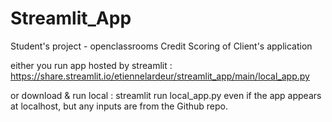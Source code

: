 # Streamlit_App

Student's project - openclassrooms Credit Scoring of Client's application

either you run app hosted by streamlit : 
https://share.streamlit.io/etiennelardeur/streamlit_app/main/local_app.py

or download & run local :
streamlit run local_app.py
even if the app appears at localhost, but any inputs are from the Github repo.
